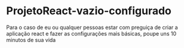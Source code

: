 # ProjetoReact-vazio-configurado

Para o caso de eu ou qualquer pessoas estar com preguiça de criar a aplicação react e fazer as configurações mais básicas, poupe uns 10 minutos de sua vida
